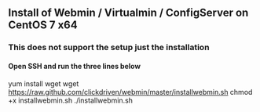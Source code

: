 ## Install of Webmin / Virtualmin / ConfigServer on CentOS 7 x64
### This does not support the setup just the installation

#### Open SSH and run the three lines below

yum install wget
wget https://raw.github.com/clickdriven/webmin/master/installwebmin.sh
chmod +x installwebmin.sh
./installwebmin.sh
